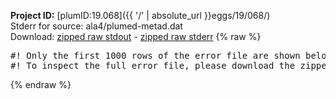 **Project ID:** [plumID:19.068]({{ '/' | absolute_url }}eggs/19/068/)  
Stderr for source:  ala4/plumed-metad.dat   
Download: [zipped raw stdout](plumed-metad.dat.plumed.stdout.txt.zip) - [zipped raw stderr](plumed-metad.dat.plumed.stderr.txt.zip) 
{% raw %}
<pre>
#! Only the first 1000 rows of the error file are shown below
#! To inspect the full error file, please download the zipped raw stderr file above
</pre>
{% endraw %}
